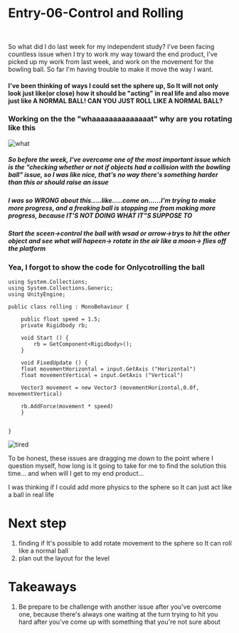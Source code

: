 # Entry-06-Control and Rolling
<br>

So what did I do last week for my independent study? I've been facing countless issue when I try to work my way toward the end product, I've picked up my work from last week, and work on the movement for the bowling ball. So far I'm having trouble to make it move the way I want.

<h4>I've been thinking of ways I could set the sphere up, So It will not only look just like(or close) how it should be "acting" in real life and also move just like A NORMAL BALL! CAN YOU JUST ROLL LIKE A NORMAL BALL?</h4>


<h3>Working on the the "whaaaaaaaaaaaaaat" why are you rotating like this</h3>
<img src="https://media.giphy.com/media/l2JhtKtDWYNKdRpoA/giphy.gif" alt="what" >

<h5>So before the week, I've overcome one of the most important issue which is the "checking whether or not if objects had a collision with the bowling ball" issue, so I was like nice, that's no way there's something harder than this or should raise an issue</h5>
<h5>I was so <strong>WRONG</strong> about this.....like.....come on......I'm trying to make more progress, and a freaking ball is stopping me from making more progress, because <strong>IT'S NOT DOING WHAT IT"S SUPPOSE TO</strong></h5>
<h5> Start the sceen->control the ball with wsad or arrow->trys to hit the other object and see what will hapeen-> rotate in the air like a moon-> flies off the platform</h5>

<h3>Yea, I forgot to show the code for <strong>Only</strong>cotrolling the ball</h3>

```
using System.Collections;
using System.Collections.Generic;
using UnityEngine;

public class rolling : MonoBehaviour {
    
    public float speed = 1.5;
    private Rigidbody rb;
    
    void Start () {
        rb = GetComponent<Rigidbody>();
    }
    
    void FixedUpdate () {
    float movementHorizontal = input.GetAxis ("Horizontal")    
    float movementVertical = input.GetAxis ("Vertical")    
        
    Vector3 movement = new Vector3 (movementHorizontal,0.0f, movementVertical)    
        
    rb.AddForce(movement * speed)    
    }
    
    
}
```

<img src="https://media.giphy.com/media/26BGqofNXjxluwX0k/giphy.gif" alt="tired" >

<p>To be honest, these issues are dragging me down to the point where I question myself, how long is it going to take for me to find the solution this time... and when will I get to my end product...</p>

<p>I was thinking if I could add more physics to the sphere so It can just act like a ball in real life</p>

<h1>Next step</h1>
<ol>
  <li>finding if It's possible to add rotate movement to the sphere so It can roll like a normal ball</li>
  <li>plan out the layout for the level</li>
</ol>

<h1>Takeaways</h1>
<ol>
  <li> Be prepare to be challenge with another issue after you've overcome one, because there's always one waiting at the turn trying to hit you hard after you've come up with something that you're not sure about</li>
  
</ol>


